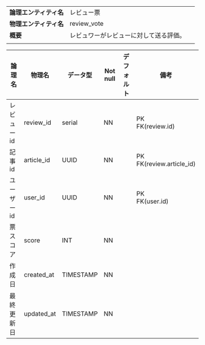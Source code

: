 ||||
|:-|:-|---|
|**論理エンティティ名**|レビュー票|
|**物理エンティティ名**|review_vote|
|**概要**|レビュワーがレビューに対して送る評価。|
|||

|論理名|物理名|データ型|Not null|デフォルト|備考|
|---|---|---|---|---|---|
|レビューid|review_id|serial|NN||PK <br> FK(review.id)|
|記事id|article_id|UUID|NN||PK <br> FK(review.article_id)|
|ユーザーid|user_id|UUID|NN||PK<br> FK(user.id)|
|票スコア|score|INT|NN|||
|作成日|created_at|TIMESTAMP|NN|||
|最終更新日|updated_at|TIMESTAMP|NN||

